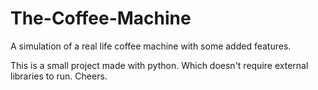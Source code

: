 # The-Coffee-Machine
A simulation of a real life coffee machine with some added features.

This is a small project made with python. Which doesn't require external libraries to run.
Cheers.
